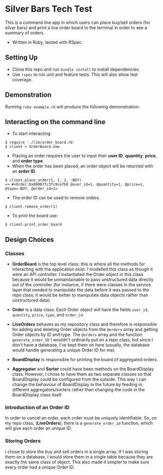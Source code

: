 # Silver Bars Tech Test
This is a command line app in which users can place buy/sell orders (for silver bars) and print a live order board to the terminal in order to see a summary of orders.
- Written in Ruby, tested with RSpec.

## Setting Up
- Clone this repo and run `bundle install` to install dependencies.
- Use `rspec` to run unit and feature tests. This will also show test coverage.

## Demonstration
Running `ruby example.rb` will produce the following demonstration:

## Interacting on the command line
- To start interacting:
```
$ require './lib/order_board.rb'
$ client = OrderBoard.new
```
- Placing an order requires the user to input their **user ID**, **quantity**, **price**, and **order type**.
- When the order has been placed, an order object will be returned with an **order ID**.
```
$ client.place_order(1, 1, 1, :BUY)
=> #<Order:0x00007fc3fc9ce7b8 @user_id=1, @quantity=1, @price=1, @type=:BUY, @order_id=1>
```
- The order ID can be used to remove orders.
```
$ client.remove_order(1)
```
- To print the board use:
```
$ client.print_order_board 
```

## Design Choices
### Classes
- **OrderBoard** is the top level class; this is where all the methods for interacting with the application exist. I modelled this class as though it were an API controller. I instantiated the Order object in this class because it would be unmaintainable to pass unstructured data directly out of the controller (for instance, if there were classes in the service layer that needed to manipulate the data before it was passed to the repo class; it would be better to manipulate data objects rather than unstructured data).
  
- **Order** is a data class. Each Order object will have the fields `user_id`, `quantity`, `price`, `type`, and `order_id`.
  
- **LiveOrders** behaves as my repository class and therefore is responsible for adding and deleting Order objects from the `@orders` array and getting Order objects by ID and type. The `@orders` array and the function `generate_order_ID` I wouldn't ordinarily put on a repo class, but since I don't have a database, I've kept them on here (usually, the database would handle generating a unique Order ID for me).
  
- **BoardDisplay** is responsible for printing the board of aggregated orders.
  
- **Aggregator** and **Sorter** could have been methods on the BoardDisplay class. However, I chose to have them as two separate classes so that BoardDisplay could be configured from the outside. This way I can change the behaviour of BoardDisplay in the future by feeding in different aggregators/sorters rather than changing the code in the BoardDisplay class itself. 

### Introduction of an Order ID
In order to cancel an order, each order must be uniquely identifiable. So, on my repo class, (**LiveOrders**), there is a `generate_order_id` function, which will give each order an unique ID.

### Storing Orders
I chose to store the buy and sell orders in a single array. If I was storing them on a database, I would store them in a single table because they are exactly the same class of object. This also made it simpler to make sure every order had a unique Order ID. 

